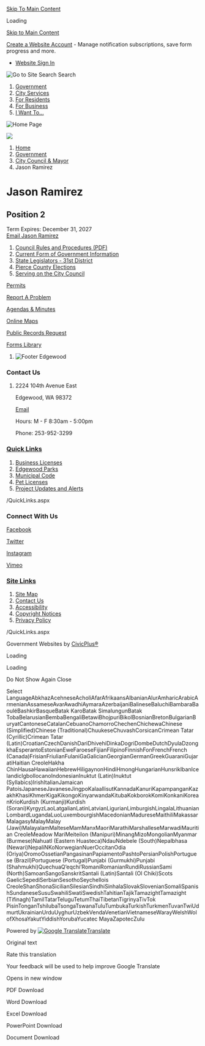 [Skip To Main Content](https://www.cityofedgewood.org/443/Jason-Ramirez/)

Loading

[Skip to Main Content](https://www.cityofedgewood.org/443/Jason-Ramirez/)

[Create a Website Account](https://www.cityofedgewood.org/MyAccount/ProfileCreate) - Manage notification subscriptions, save form progress and more.   

- [Website Sign In](https://www.cityofedgewood.org/MyAccount)

![Go to Site Search](https://www.cityofedgewood.org/ImageRepository/Document?documentID=46) Search

1. [Government](https://www.cityofedgewood.org/27/Government)
2. [City Services](https://www.cityofedgewood.org/101/City-Services)
3. [For Residents](https://www.cityofedgewood.org/31/For-Residents)
4. [For Business](https://www.cityofedgewood.org/35/For-Business)
5. [I Want To...](https://www.cityofedgewood.org/9/I-Want-To)

![Home Page](https://www.cityofedgewood.org/ImageRepository/Document?documentID=1029)

![](https://www.cityofedgewood.org/ImageRepository/Document?documentID=1048)

1. [Home](https://www.cityofedgewood.org)
2. [Government](https://www.cityofedgewood.org/27/Government)
3. [City Council &amp; Mayor](https://www.cityofedgewood.org/182/City-Council-Mayor)
4. Jason Ramirez

# Jason Ramirez

## Position 2

Term Expires: December 31, 2027  
[Email Jason Ramirez](mailto:jason.ramirez@cityofedgewood.org)

1. [Council Rules and Procedures (PDF)](https://www.cityofedgewood.org/DocumentCenter/View/2632/CC-Rules-of-Procedure-Amendments_Amended-08232022_Final)
2. [Current Form of Government Information](https://www.cityofedgewood.org/198/Current-Form-of-Government-Information)
3. [State Legislators - 31st District](https://www.cityofedgewood.org/199/State-Legislators---31st-District)
4. [Pierce County Elections](https://www.piercecountywa.gov/328/Elections)
5. [Serving on the City Council](https://www.cityofedgewood.org/432/Serving-on-the-City-Council)

[Permits](https://www.cityofedgewood.org/201/Apply-for-a-Permit)

[Report A Problem](https://www.cityofedgewood.org/221/Concern-Complaint)

[Agendas &amp; Minutes](https://www.cityofedgewood.org/129/Agendas-Minutes)

[Online Maps](https://www.cityofedgewood.org/224/Maps-Directions)

[Public Records Request](https://www.cityofedgewood.org/154/Public-Records-Request)

[Forms Library](https://www.cityofedgewood.org/FormCenter)

1. ![Footer Edgewood](https://www.cityofedgewood.org/ImageRepository/Document?documentID=1033)

### Contact Us

1. 2224 104th Avenue East
   
   Edgewood, WA 98372
   
   [Email](mailto:cityhall@cityofedgewood.org)
   
   Hours: M - F 8:30am - 5:00pm
   
   Phone: 253-952-3299

### [Quick Links](https://www.cityofedgewood.org/QuickLinks.aspx?CID=12)

1. [Business Licenses](https://www.cityofedgewood.org/203/Business-Licenses)
2. [Edgewood Parks](https://www.cityofedgewood.org/189/Edgewood-Parks)
3. [Municipal Code](https://www.codepublishing.com/WA/Edgewood)
4. [Pet Licenses](https://www.cityofedgewood.org/212/Pet-License)
5. [Project Updates and Alerts](https://www.cityofedgewood.org/172/Project-Updates-Alerts)

/QuickLinks.aspx

### Connect With Us

[Facebook](https://www.cityofedgewood.org/facebook)

[Twitter](https://www.cityofedgewood.org/twitter)

[Instagram](https://www.instagram.com/cityofedgewoodwa)

[Vimeo](https://vimeo.com/cityofedgewood)

### [Site Links](https://www.cityofedgewood.org/QuickLinks.aspx?CID=13)

1. [Site Map](https://www.cityofedgewood.org/sitemap)
2. [Contact Us](https://www.cityofedgewood.org/FormCenter/Contact-Us-4/Contact-Us-46)
3. [Accessibility](https://www.cityofedgewood.org/accessibility)
4. [Copyright Notices](https://www.cityofedgewood.org/copyright)
5. [Privacy Policy](https://www.cityofedgewood.org/DocumentCenter/View/2518/Webite-Privacy-Policy)

/QuickLinks.aspx

Government Websites by [CivicPlus®](https://connect.civicplus.com/referral)

Loading

Loading

Do Not Show Again Close

Select LanguageAbkhazAcehneseAcholiAfarAfrikaansAlbanianAlurAmharicArabicArmenianAssameseAvarAwadhiAymaraAzerbaijaniBalineseBaluchiBambaraBaouléBashkirBasqueBatak KaroBatak SimalungunBatak TobaBelarusianBembaBengaliBetawiBhojpuriBikolBosnianBretonBulgarianBuryatCantoneseCatalanCebuanoChamorroChechenChichewaChinese (Simplified)Chinese (Traditional)ChuukeseChuvashCorsicanCrimean Tatar (Cyrillic)Crimean Tatar (Latin)CroatianCzechDanishDariDhivehiDinkaDogriDombeDutchDyulaDzongkhaEsperantoEstonianEweFaroeseFijianFilipinoFinnishFonFrenchFrench (Canada)FrisianFriulianFulaniGaGalicianGeorgianGermanGreekGuaraniGujaratiHaitian CreoleHakha ChinHausaHawaiianHebrewHiligaynonHindiHmongHungarianHunsrikIbanIcelandicIgboIlocanoIndonesianInuktut (Latin)Inuktut (Syllabics)IrishItalianJamaican PatoisJapaneseJavaneseJingpoKalaallisutKannadaKanuriKapampanganKazakhKhasiKhmerKigaKikongoKinyarwandaKitubaKokborokKomiKonkaniKoreanKrioKurdish (Kurmanji)Kurdish (Sorani)KyrgyzLaoLatgalianLatinLatvianLigurianLimburgishLingalaLithuanianLombardLugandaLuoLuxembourgishMacedonianMadureseMaithiliMakassarMalagasyMalayMalay (Jawi)MalayalamMalteseMamManxMaoriMarathiMarshalleseMarwadiMauritian CreoleMeadow MariMeiteilon (Manipuri)MinangMizoMongolianMyanmar (Burmese)Nahuatl (Eastern Huasteca)NdauNdebele (South)Nepalbhasa (Newari)NepaliNKoNorwegianNuerOccitanOdia (Oriya)OromoOssetianPangasinanPapiamentoPashtoPersianPolishPortuguese (Brazil)Portuguese (Portugal)Punjabi (Gurmukhi)Punjabi (Shahmukhi)QuechuaQʼeqchiʼRomaniRomanianRundiRussianSami (North)SamoanSangoSanskritSantali (Latin)Santali (Ol Chiki)Scots GaelicSepediSerbianSesothoSeychellois CreoleShanShonaSicilianSilesianSindhiSinhalaSlovakSlovenianSomaliSpanishSundaneseSusuSwahiliSwatiSwedishTahitianTajikTamazightTamazight (Tifinagh)TamilTatarTeluguTetumThaiTibetanTigrinyaTivTok PisinTonganTshilubaTsongaTswanaTuluTumbukaTurkishTurkmenTuvanTwiUdmurtUkrainianUrduUyghurUzbekVendaVenetianVietnameseWarayWelshWolofXhosaYakutYiddishYorubaYucatec MayaZapotecZulu

Powered by [![Google Translate](https://www.gstatic.com/images/branding/googlelogo/1x/googlelogo_color_42x16dp.png)Translate](https://translate.google.com)

Original text

Rate this translation

Your feedback will be used to help improve Google Translate

Opens in new window

PDF Download

Word Download

Excel Download

PowerPoint Download

Document Download